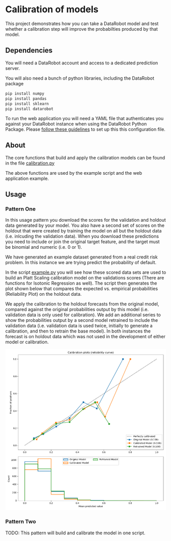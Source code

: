 
Calibration of models
========================

This project demonstrates how you can take a DataRobot model
and test whether a calibration step will improve the probabilties 
produced by that model.

## Dependencies
 
You will need a DataRobot account and access to a dedicated prediction server.

You will also need a bunch of python libraries, including the DataRobot package

```
pip install numpy
pip install pandas
pip install sklearn
pip install datarobot
```

To run the web application you will need a YAML file that authenticates you against your
DataRobot instance when using the DataRobot Python Package. Please 
[follow these guidelines](https://datarobot-public-api-client.readthedocs-hosted.com/en/v2.7.2/setup/configuration.html)
to set up this this configuration file.


## About

The core functions that build and apply the calibration models can be found in
the file [calibration.py](calibration.py)

The above functions are used by the example script and the web application example.


## Usage

### Pattern One

In this usage pattern you download the scores for the validation and holdout data generated by your model.
You also have a second set of scores on the holdout that were created by training the model on all but the holdout
data (i.e. inlcuding the validation data). When you download these predictions you need to include or join
the original target feature, and the target must be binomial and numeric (i.e. 0 or 1).

We have generated an example dataset generated from a real credit risk problem. In this instance we are trying
predict the probability of default. 

In the script [example.py](example.py) you will see how these scored data sets are used to build an Platt Scaling
calibration model on the validations scores (There are functions for Isotonic Regression as well). 
The script then generates the plot shown below that compares the expected vs. empirical probabilities (Reliability Plot) on the holdout data. 

We apply the calibration to the holdout forecasts from the original model, compared against the original probabilities
output by this model (i.e. validation data is only used for calibration). We add an additional series to show the probabilities
output by a second model retrained to include the validation data (i.e. validation data is used twice,
initially to generate a calibration, and then to retrain the base model). In both instances the forecast is on
holdout data which was not used in the development of either model or calibration.

![Example Calibration Plot](results/calibration.png "Calibration Plot - original model, calibrated model and retrained model")


### Pattern Two

TODO: This pattern will build and calibrate the model in one script.



